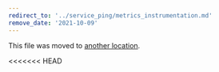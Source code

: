```yaml
---
redirect_to: '../service_ping/metrics_instrumentation.md'
remove_date: '2021-10-09'
---
```


This file was moved to [another location](../service_ping/metrics_instrumentation.md).

<<<<<<< HEAD
<!-- This redirect file can be deleted after <2021-10-09>. -->
<!-- Before deletion, see: https://docs.gitlab.com/ee/development/documentation/#move-or-rename-a-page -->
